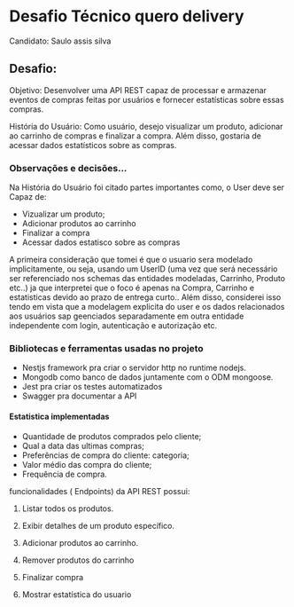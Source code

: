 # Desafio Técnico quero delivery

Candidato: Saulo assis silva

## Desafio:

Objetivo: Desenvolver uma API REST capaz de processar e armazenar eventos de compras feitas por usuários e fornecer estatísticas sobre essas compras.

História do Usuário: Como usuário, desejo visualizar um produto, adicionar ao carrinho de compras e finalizar a compra. Além disso, gostaria de acessar dados estatísticos sobre as compras.

### Observações e decisões...

Na História do Usuário foi citado partes importantes como, o User deve ser Capaz de:

- Vizualizar um produto;
- Adicionar produtos ao carrinho
- Finalizar a compra
- Acessar dados estatisco sobre as compras

A primeira consideração que tomei é que o usuario sera modelado implicitamente, ou seja, usando um UserID (uma vez que será necessário ser referenciado nos schemas das entidades modeladas, Carrinho, Produto etc..) ja que interpretei que o foco é apenas na Compra, Carrinho e estatisticas devido ao prazo de entrega curto.. Além disso, considerei isso tendo em vista que a modelagem explicita do user e os dados relacionados aos usuários sap geenciados separadamente em outra entidade independente com login, autenticação e autorização etc.

### Bibliotecas e ferramentas usadas no projeto

- Nestjs framework pra criar o servidor http no runtime nodejs.
- Mongodb como banco de dados juntamente com o ODM mongoose.
- Jest pra criar os testes automatizados
- Swagger pra documentar a API

#### Estatistica implementadas

- Quantidade de produtos comprados pelo cliente;
- Qual a data das ultimas compras;
- Preferências de compra do cliente: categoria;
- Valor médio das compra do cliente;
- Frequência de compra.

funcionalidades ( Endpoints) da API REST possui:

1. Listar todos os produtos.
2. Exibir detalhes de um produto específico.

3. Adicionar produtos ao carrinho.
4. Remover produtos do carrinho

5. Finalizar compra

6. Mostrar estatística do usuario
